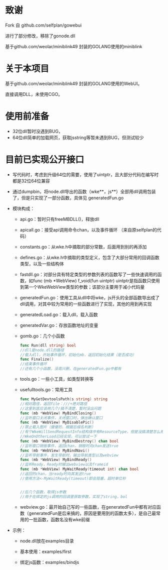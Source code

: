 # 致谢

Fork 自 github.com/selfplan/gowebui

进行了部分修改，移除了gonode.dll

基于github.com/weolar/miniblink49 封装的GOLANG使用的miniblink

# 关于本项目

基于github.com/weolar/miniblink49 封装的GOLANG使用的WebUI。

直接调用DLL，未使用CGO。

# 使用前准备

- 32位dll暂时没遇到BUG，
- 64位dll简单的加载网页，获取jsstring等暂未遇到BUG，但测试较少

# 目前已实现公开接口

- 写代码时，考虑到升级64位的需要，使用了uintptr，且大部分代码在编写时都是32位64位兼容

- 通过dumpbin，将node.dll导出的函数（wke\*\*，js\*\*）全部用dll调用包装了，但是只实现了一部分函数，具体见 generatedFun.go

- 模块构成：

  - api.go：暂时只有freeMBDLL()，释放dll

  - apicall.go：接受api调用命令chan，以及事件循环
    （来自原selfplan的代码）

  - constants.go：从wke.h中摘取的部分常数，后面用到别的再添加

  - defines.go：从wke.h中摘取的类型定义，包含了大部分常用的回调函数类型，以及一些结构体

  - fastdll.go：对部分具有特定类型的参数列表的函数写了一些快速调用的函数，如func (mb *WebView) f_void(fun uintptr) uintptr是指函数只使用到第一个WkeWebView类型的参数；该部分主要用于减小代码量

  - generatedFun.go：使用工具从dll中将wke，js开头的全部函数导出成了dll调用，对其中较为常用的一些函数进行了实现，其他的用到再实现

  - generatedLoad.go：载入dll，载入函数

  - generatedVar.go：存放函数地址的变量

  - gomb.go：几个小函数

    ```go
    func Run(dll string) bool
    //dll是node.dll的路径
    //载入dll，开始事件循环，初始化mb，返回初始化结果（是否成功）
    func Finalize()
    //结束事件循环
    //还有几个小函数，没高兴删，在generatedFun.go中都有
    ```

  - tools.go：一些小工具，如类型转换等

  - usefulltools.go：常用工具

    ```go
    func MyGetDevtoolsPath(s string) string
    //相对路径，返回file：///+绝对路径
    //这里到底应该用几个/搞不清楚，暂时没出问题
    func (mb *WebView) MyBindClosing()
    //监听窗口关闭事件，关闭窗口时，弹出确认窗口
    func (mb *WebView) MyDisablePic()
    //禁止载入图片（傻傻的，根据后缀名判断）
    //有个WkeWillSendRequestInfo结构体中有ResourceType，但是没搞清楚怎么用，WkeOnOtherLoadCallback回调中用到了这个，但是，不知道怎么取消netjob，所以暂时使用的是后缀名判断
    //WkeOnOtherLoad已经实现，可以尝试一下
    func (mb *WebView) MyBindDestroy() chan bool
    //监听窗口销毁事件，返回chan，销毁时向chan发送true
    func (mb *WebView) MyBindNavi()
    //监听导航事件，发生导航时，输出导航类型以及webview
    func (mb *WebView) MyBindReady()
    //监听Ready，Ready时输出webview以及frameid
    func (mb *WebView) MyWaitReady(timeout int) chan bool
    //返回的chan，当ready时向其发送true
    //使用方法<-MyWaitReady(timeout)即会阻塞，超时单位秒
    
    
    //后几个函数，取得js参数
    //用于在绑定的js调用的回调里获取参数，实现了string，bol
    ```

  - webview.go：最开始自己写的一些函数，在generatedFun中都有对应函数（generatedFun是后来搞的，原因是要用到的函数太多），是自己最常用的一批函数，函数名没有wke前缀

- 示例：

  - node.dll放在examples目录

  - 基本使用：examples/first

  - 绑定js函数：examples/bindjs

